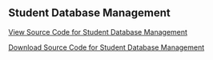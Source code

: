 
## Student Database Management

[View Source Code for Student Database Management](markdown_files/student_management.md)

[Download Source Code for Student Database Management](student_management.sql)
